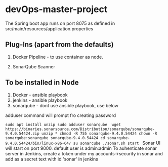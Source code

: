 # devOps-master-project
The Spring boot app runs on port 8075 as defined in src/main/resources/application.properties

## Plug-Ins (apart from the defaults)

1. Docker Pipeline - to use container as node.

2. SonarQube Scanner



## To be installed in Node

1. Docker - ansible playbook
2. jenkins - ansible playbook
3. sonarqube - dont use ansible playbook, use below

adduser command will prompt fro creating password

`sudo apt install unzip
sudo adduser sonarqube 
wget https://binaries.sonarsource.com/Distribution/sonarqube/sonarqube-9.4.0.54424.zip
unzip *
chmod -R 755 sonarqube-9.4.0.54424
chown -R sonarqube:sonarqube sonarqube-9.4.0.54424
cd sonarqube-9.4.0.54424/bin/linux-x86-64/
su sonarcube
./sonar.sh start
`
 Sonar UI will start on port 9000. default user is admin:admin
 To auhenticate sonar server in Jenkins, create a token under my accounts->security in sonar and add as a secret text with id 'sonar' in jenkins